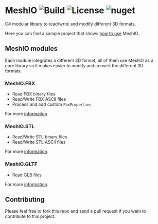 # MeshIO ![Build](https://github.com/DomCr/MeshIO/actions/workflows/build_n_test.yml/badge.svg) ![License](https://img.shields.io/github/license/DomCr/ACadSharp) ![nuget](https://img.shields.io/nuget/v/MeshIO)

C# modular library to read/write and modify different 3D formats.

Here you can find a sample project that shows [how to use](https://github.com/DomCR/MeshIO/tree/master/samples) MeshIO.

## MeshIO modules

Each module integrates a different 3D format, all of them use MeshIO as a core library so it makes easier to modify and convert 
the different 3D formats.

### MeshIO.FBX

- Read FBX binary files
- Read/Write FBX ASCII files
- Process and add custom `FbxProperties`

For more [information](https://github.com/DomCR/MeshIO/tree/master/src/MeshIO.FBX).

### MeshIO.STL

- Read/Write STL binary files
- Read/Write STL ASCII files

For more [information](https://github.com/DomCR/MeshIO/tree/master/src/MeshIO.STL).

### MeshIO.GLTF

- Read GLB files

For more [information](https://github.com/DomCR/MeshIO/tree/master/src/MeshIO.GLTF).

Contributing
------------

Please feel free to fork this repo and send a pull request if you want to contribute to this project.
